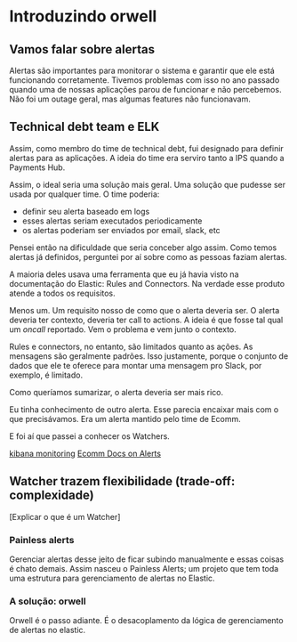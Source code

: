 # Introduzindo orwell

## Vamos falar sobre alertas

Alertas são importantes para monitorar o sistema e garantir que ele está funcionando corretamente.
Tivemos problemas com isso no ano passado quando uma de nossas aplicações parou de funcionar e não percebemos. Não foi
um outage geral, mas algumas features não funcionavam.

## Technical debt team e ELK

Assim, como membro do time de technical debt, fui designado para definir alertas para as aplicações. A ideia do time era
serviro tanto a IPS quando a Payments Hub.

Assim, o ideal seria uma solução mais geral. Uma solução que pudesse ser usada por qualquer time. O time poderia:

- definir seu alerta baseado em logs
- esses alertas seriam executados periodicamente
- os alertas poderiam ser enviados por email, slack, etc

Pensei então na dificuldade que seria conceber algo assim. Como temos alertas já definidos, perguntei por aí sobre como
as pessoas faziam alertas.

A maioria deles usava uma ferramenta que eu já havia visto na documentação do Elastic: Rules and Connectors. Na verdade
esse produto atende a todos os requisitos.

Menos um. Um requisito nosso de como que o alerta deveria ser. O alerta deveria ter contexto, deveria ter call to
actions. A ideia é que fosse tal qual um _oncall_ reportado. Vem o problema e vem junto o contexto.

Rules e connectors, no entanto, são limitados quanto as ações. As mensagens são geralmente padrões. Isso justamente,
porque o conjunto de dados que ele te oferece para montar uma mensagem pro Slack, por exemplo, é limitado.

Como queríamos sumarizar, o alerta deveria ser mais rico.

Eu tinha conhecimento de outro alerta. Esse parecia encaixar mais com o que precisávamos. Era um alerta mantido pelo
time de Ecomm.

E foi aí que passei a conhecer os Watchers.

[kibana monitoring](https://github.com/gdcorp-ecomm/kibana-monitoring)
[Ecomm Docs on Alerts](https://godaddy-corp.atlassian.net/wiki/spaces/CTOPLAT/pages/18393881/eComm+API+Slack+Monitoring)

## Watcher trazem flexibilidade (trade-off: complexidade)

[Explicar o que é um Watcher]

### Painless alerts

Gerenciar alertas desse jeito de ficar subindo manualmente e essas coisas é chato demais. Assim nasceu o Painless
Alerts; um projeto que tem toda uma estrutura para gerenciamento de alertas no Elastic.

### A solução: orwell

Orwell é o passo adiante. É o desacoplamento da lógica de gerenciamento de alertas no elastic.
